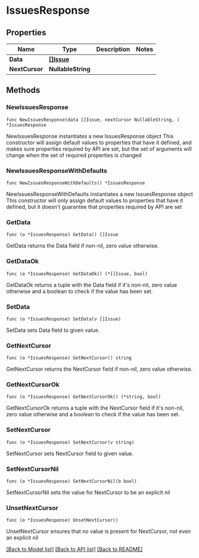 # IssuesResponse

## Properties

Name | Type | Description | Notes
------------ | ------------- | ------------- | -------------
**Data** | [**[]Issue**](Issue.md) |  | 
**NextCursor** | **NullableString** |  | 

## Methods

### NewIssuesResponse

`func NewIssuesResponse(data []Issue, nextCursor NullableString, ) *IssuesResponse`

NewIssuesResponse instantiates a new IssuesResponse object
This constructor will assign default values to properties that have it defined,
and makes sure properties required by API are set, but the set of arguments
will change when the set of required properties is changed

### NewIssuesResponseWithDefaults

`func NewIssuesResponseWithDefaults() *IssuesResponse`

NewIssuesResponseWithDefaults instantiates a new IssuesResponse object
This constructor will only assign default values to properties that have it defined,
but it doesn't guarantee that properties required by API are set

### GetData

`func (o *IssuesResponse) GetData() []Issue`

GetData returns the Data field if non-nil, zero value otherwise.

### GetDataOk

`func (o *IssuesResponse) GetDataOk() (*[]Issue, bool)`

GetDataOk returns a tuple with the Data field if it's non-nil, zero value otherwise
and a boolean to check if the value has been set.

### SetData

`func (o *IssuesResponse) SetData(v []Issue)`

SetData sets Data field to given value.


### GetNextCursor

`func (o *IssuesResponse) GetNextCursor() string`

GetNextCursor returns the NextCursor field if non-nil, zero value otherwise.

### GetNextCursorOk

`func (o *IssuesResponse) GetNextCursorOk() (*string, bool)`

GetNextCursorOk returns a tuple with the NextCursor field if it's non-nil, zero value otherwise
and a boolean to check if the value has been set.

### SetNextCursor

`func (o *IssuesResponse) SetNextCursor(v string)`

SetNextCursor sets NextCursor field to given value.


### SetNextCursorNil

`func (o *IssuesResponse) SetNextCursorNil(b bool)`

 SetNextCursorNil sets the value for NextCursor to be an explicit nil

### UnsetNextCursor
`func (o *IssuesResponse) UnsetNextCursor()`

UnsetNextCursor ensures that no value is present for NextCursor, not even an explicit nil

[[Back to Model list]](../README.md#documentation-for-models) [[Back to API list]](../README.md#documentation-for-api-endpoints) [[Back to README]](../README.md)


